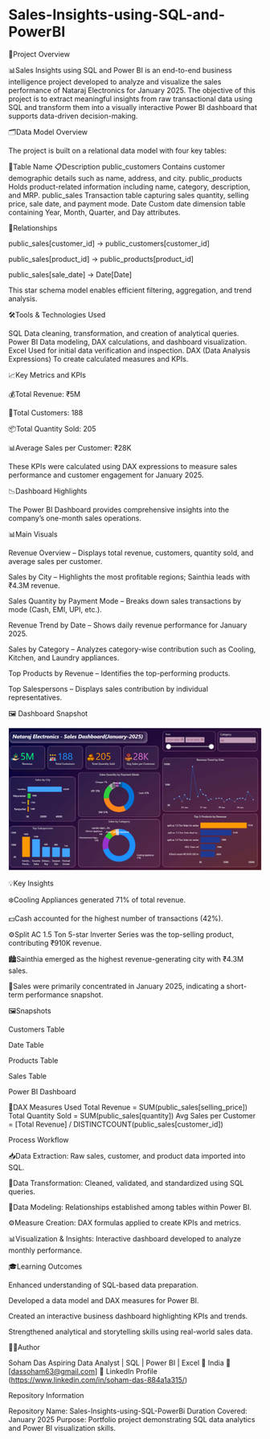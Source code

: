 # Sales-Insights-using-SQL-and-PowerBI


🧩Project Overview

📊Sales Insights using SQL and Power BI is an end-to-end business intelligence project developed to analyze and visualize the sales performance of Nataraj Electronics for January 2025.
The objective of this project is to extract meaningful insights from raw transactional data using SQL and transform them into a visually interactive Power BI dashboard that supports data-driven decision-making.

🗂️Data Model Overview

The project is built on a relational data model with four key tables:

🧾Table Name   📋Description
public_customers	Contains customer demographic details such as name, address, and city.
public_products	Holds product-related information including name, category, description, and MRP.
public_sales	Transaction table capturing sales quantity, selling price, sale date, and payment mode.
Date	Custom date dimension table containing Year, Month, Quarter, and Day attributes.


🔗Relationships

public_sales[customer_id] → public_customers[customer_id]

public_sales[product_id] → public_products[product_id]

public_sales[sale_date] → Date[Date]

This star schema model enables efficient filtering, aggregation, and trend analysis.

🛠️Tools & Technologies Used

SQL	Data cleaning, transformation, and creation of analytical queries.
Power BI	Data modeling, DAX calculations, and dashboard visualization.
Excel	Used for initial data verification and inspection.
DAX (Data Analysis Expressions)	To create calculated measures and KPIs.



📈Key Metrics and KPIs

💰Total Revenue: ₹5M

👥Total Customers: 188

📦Total Quantity Sold: 205

📊Average Sales per Customer: ₹28K

These KPIs were calculated using DAX expressions to measure sales performance and customer engagement for January 2025.




📉Dashboard Highlights

The Power BI Dashboard provides comprehensive insights into the company’s one-month sales operations.




📊Main Visuals

Revenue Overview – Displays total revenue, customers, quantity sold, and average sales per customer.

Sales by City – Highlights the most profitable regions; Sainthia leads with ₹4.3M revenue.

Sales Quantity by Payment Mode – Breaks down sales transactions by mode (Cash, EMI, UPI, etc.).

Revenue Trend by Date – Shows daily revenue performance for January 2025.

Sales by Category – Analyzes category-wise contribution such as Cooling, Kitchen, and Laundry appliances.

Top Products by Revenue – Identifies the top-performing products.

Top Salespersons – Displays sales contribution by individual representatives.


🖼️ Dashboard Snapshot

![Power BI Dashboard](./Snapshot%20of%20the%20Dashboard.png)



💡Key Insights

❄️Cooling Appliances generated 71% of total revenue.

💵Cash accounted for the highest number of transactions (42%).

⚙️Split AC 1.5 Ton 5-star Inverter Series was the top-selling product, contributing ₹910K revenue.

🏙️Sainthia emerged as the highest revenue-generating city with ₹4.3M sales.

📅Sales were primarily concentrated in January 2025, indicating a short-term performance snapshot.



🖼️Snapshots


Customers Table

Date Table

Products Table

Sales Table

Power BI Dashboard

🧮DAX Measures Used
Total Revenue = SUM(public_sales[selling_price])
Total Quantity Sold = SUM(public_sales[quantity])
Avg Sales per Customer = [Total Revenue] / DISTINCTCOUNT(public_sales[customer_id])

Process Workflow

📥Data Extraction:
Raw sales, customer, and product data imported into SQL.

🧹Data Transformation:
Cleaned, validated, and standardized using SQL queries.

🧱Data Modeling:
Relationships established among tables within Power BI.

⚙️Measure Creation:
DAX formulas applied to create KPIs and metrics.

📊Visualization & Insights:
Interactive dashboard developed to analyze monthly performance.

🎓Learning Outcomes

Enhanced understanding of SQL-based data preparation.

Developed a data model and DAX measures for Power BI.

Created an interactive business dashboard highlighting KPIs and trends.

Strengthened analytical and storytelling skills using real-world sales data.

👨‍💻Author

Soham Das
Aspiring Data Analyst | SQL | Power BI | Excel 
📍 India
📧 [dassoham63@gmail.com]
🔗 LinkedIn Profile
 (https://www.linkedin.com/in/soham-das-884a1a315/)

Repository Information

Repository Name: Sales-Insights-using-SQL-PowerBi
Duration Covered: January 2025
Purpose: Portfolio project demonstrating SQL data analytics and Power BI visualization skills.
